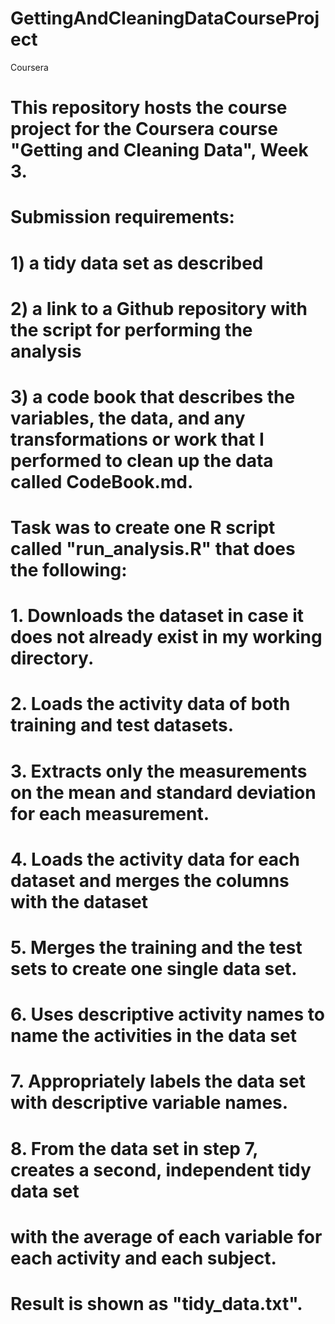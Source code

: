 # GettingAndCleaningDataCourseProject
Coursera

# This repository hosts the course project for the Coursera course "Getting and Cleaning Data", Week 3.

# Submission requirements:
# 1) a tidy data set as described
# 2) a link to a Github repository with the script for performing the analysis
# 3) a code book that describes the variables, the data, and any transformations or work that I performed to clean up the data called CodeBook.md.

# Task was to create one R script called "run_analysis.R" that does the following:
# 1. Downloads the dataset in case it does not already exist in my working directory.
# 2. Loads the activity data of both training and test datasets.
# 3. Extracts only the measurements on the mean and standard deviation for each measurement. 
# 4. Loads the activity data for each dataset and merges the columns with the dataset
# 5. Merges the training and the test sets to create one single data set.
# 6. Uses descriptive activity names to name the activities in the data set
# 7. Appropriately labels the data set with descriptive variable names. 
# 8. From the data set in step 7, creates a second, independent tidy data set
# with the average of each variable for each activity and each subject.

# Result is shown as "tidy_data.txt".
